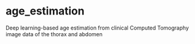 # age_estimation
Deep learning-based age estimation from clinical Computed Tomography image data of the thorax and abdomen
